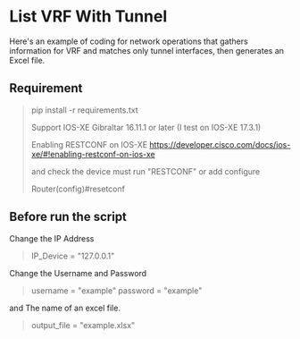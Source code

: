 # List VRF With Tunnel

Here's an example of coding for network operations that gathers information for VRF and matches only tunnel interfaces, then generates an Excel file.

## Requirement

> pip install -r requirements.txt
>
> Support IOS-XE Gibraltar 16.11.1 or later (I test on IOS-XE 17.3.1)
>
> Enabling RESTCONF on IOS-XE
> https://developer.cisco.com/docs/ios-xe/#!enabling-restconf-on-ios-xe
>
> and check the device must run "RESTCONF" or add configure
>
> Router(config)#resetconf
>

## Before run the script

Change the IP Address
> IP_Device = "127.0.0.1"

Change the Username and Password
> username = "example"
> password = "example"

and The name of an excel file.
> output_file = "example.xlsx"
